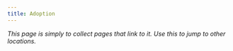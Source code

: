 ```yaml
---
title: Adoption
---
```

*This page is simply to collect pages that link to it. Use this to jump to other locations.*
